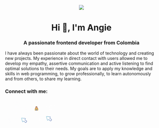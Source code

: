
<div align="center">
    <img src="./images/header.gif"/>
</div>

<h1 align="center">Hi 👋, I'm Angie</h1>
<h3 align="center">A passionate frontend developer from Colombia</h3>

I have always been passionate about the world of technology and creating new projects. My experience in direct contact with users allowed me to develop my empathy, assertive communication and active listening to find optimal solutions to their needs. My goals are to apply my knowledge and skills in web programming, to grow professionally, to learn autonomously and from others, to share my learning. 

<h3 align="left">Connect with me:</h3>
<a href="https://www.linkedin.com/in/angie-combita/" target="blank"><img align="center" src="./images/In.gif" height="80" width="80" /></a>
<a href="https://drive.google.com/file/d/1ZqVYXorAfQ-eR8XAJH-3Z8MVti3eJL37/view?usp=sharing" target="blank"><img align="center" src="./images/cv.gif" height="80" width="80" /></a>